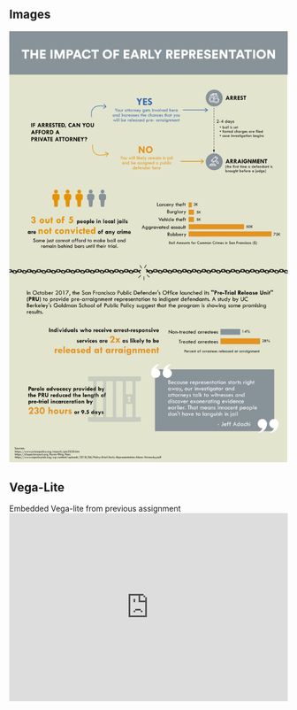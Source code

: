 
<html>
  
  <h2> Images </h2>
  <img src="infographic.png">
  
  <h2> Vega-Lite </h2> 
  Embedded Vega-lite from previous assignment
  <iframe width="100%" height="340" frameborder="0"
  src="https://observablehq.com/embed/@jyen/vega-lite-assignment?cells=lineGraph2"></iframe>
  
</html>
